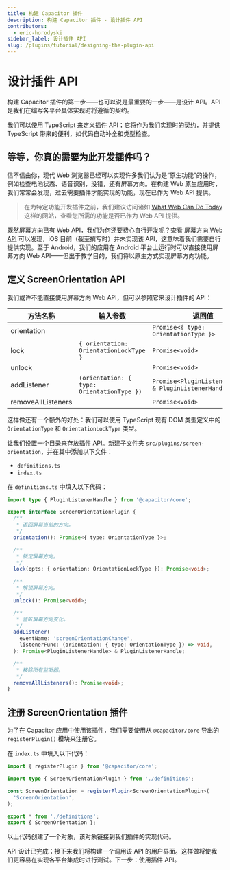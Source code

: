 ```yaml
---
title: 构建 Capacitor 插件
description: 构建 Capacitor 插件 - 设计插件 API
contributors:
  - eric-horodyski
sidebar_label: 设计插件 API
slug: /plugins/tutorial/designing-the-plugin-api
---
```


# 设计插件 API

构建 Capacitor 插件的第一步——也可以说是最重要的一步——是设计 API。API 是我们在编写各平台具体实现时将遵循的契约。

我们可以使用 TypeScript 来定义插件 API；它将作为我们实现时的契约，并提供 TypeScript 带来的便利，如代码自动补全和类型检查。

## 等等，你真的需要为此开发插件吗？

信不信由你，现代 Web 浏览器已经可以实现许多我们认为是“原生功能”的操作，例如检查电池状态、语音识别，没错，还有屏幕方向。在构建 Web 原生应用时，我们常常会发现，过去需要插件才能实现的功能，现在已作为 Web API 提供。

> 在为特定功能开发插件之前，我们建议访问诸如 <a href="https://whatwebcando.today/" target="_blank">What Web Can Do Today</a> 这样的网站，查看您所需的功能是否已作为 Web API 提供。

既然屏幕方向已有 Web API，我们为何还要费心自行开发呢？查看 <a href="https://whatwebcando.today/screen-orientation.html" target="_blank">屏幕方向 Web API</a> 可以发现，iOS 目前（截至撰写时）并未实现该 API，这意味着我们需要自行提供实现。至于 Android，我们的应用在 Android 平台上运行时可以直接使用屏幕方向 Web API——但出于教学目的，我们将以原生方式实现屏幕方向功能。

## 定义 ScreenOrientation API

我们或许不能直接使用屏幕方向 Web API，但可以参照它来设计插件的 API：

| 方法名称           | 输入参数                               | 返回值                                                  |
| ------------------ | -------------------------------------- | ------------------------------------------------------- |
| orientation        |                                        | `Promise<{ type: OrientationType }>`                    |
| lock               | `{ orientation: OrientationLockType }` | `Promise<void>`                                         |
| unlock             |                                        | `Promise<void>`                                         |
| addListener        | `(orientation: { type: OrientationType })` | `Promise<PluginListenerHandle> & PluginListenerHandle`  |
| removeAllListeners |                                        | `Promise<void>`                                         |

这样做还有一个额外的好处：我们可以使用 TypeScript 现有 DOM 类型定义中的 `OrientationType` 和 `OrientationLockType` 类型。

让我们设置一个目录来存放插件 API。新建子文件夹 `src/plugins/screen-orientation`，并在其中添加以下文件：

- `definitions.ts`
- `index.ts`

在 `definitions.ts` 中填入以下代码：

```typescript
import type { PluginListenerHandle } from '@capacitor/core';

export interface ScreenOrientationPlugin {
  /**
   * 返回屏幕当前的方向。
   */
  orientation(): Promise<{ type: OrientationType }>;

  /**
   * 锁定屏幕方向。
   */
  lock(opts: { orientation: OrientationLockType }): Promise<void>;

  /**
   * 解锁屏幕方向。
   */
  unlock(): Promise<void>;

  /**
   * 监听屏幕方向变化。
   */
  addListener(
    eventName: 'screenOrientationChange',
    listenerFunc: (orientation: { type: OrientationType }) => void,
  ): Promise<PluginListenerHandle> & PluginListenerHandle;

  /**
   * 移除所有监听器。
   */
  removeAllListeners(): Promise<void>;
}
```

## 注册 ScreenOrientation 插件

为了在 Capacitor 应用中使用该插件，我们需要使用从 `@capacitor/core` 导出的 `registerPlugin()` 模块来注册它。

在 `index.ts` 中填入以下代码：

```typescript
import { registerPlugin } from '@capacitor/core';

import type { ScreenOrientationPlugin } from './definitions';

const ScreenOrientation = registerPlugin<ScreenOrientationPlugin>(
  'ScreenOrientation',
);

export * from './definitions';
export { ScreenOrientation };
```

以上代码创建了一个对象，该对象链接到我们插件的实现代码。

API 设计已完成；接下来我们将构建一个调用该 API 的用户界面。这样做将使我们更容易在实现各平台集成时进行测试。下一步：使用插件 API。